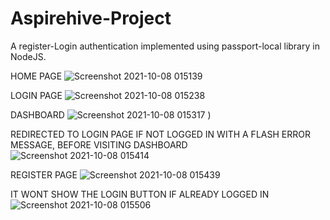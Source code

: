 # Aspirehive-Project
A register-Login authentication implemented using passport-local library in NodeJS.


HOME PAGE
![Screenshot 2021-10-08 015139](https://user-images.githubusercontent.com/91541834/136457052-56eac2bd-d8d4-4808-bfc8-6dec12aa26e4.png)

LOGIN PAGE
![Screenshot 2021-10-08 015238](https://user-images.githubusercontent.com/91541834/136457183-07884962-cc60-47a6-b877-6ccdfc616560.png)

DASHBOARD
![Screenshot 2021-10-08 015317](https://user-images.githubusercontent.com/91541834/136457261-5ae44a35-5fdc-4b0a-b7c7-6cab709a1cab.png)
)

REDIRECTED TO LOGIN PAGE IF NOT LOGGED IN WITH A FLASH ERROR MESSAGE, BEFORE VISITING DASHBOARD
![Screenshot 2021-10-08 015414](https://user-images.githubusercontent.com/91541834/136457385-9019fbd4-261a-4100-a075-06e74011f51e.png)

REGISTER PAGE
![Screenshot 2021-10-08 015439](https://user-images.githubusercontent.com/91541834/136457607-7f135813-0e5a-42c8-82f3-eab309cedaa9.png)

IT WONT SHOW THE LOGIN BUTTON IF ALREADY LOGGED IN
![Screenshot 2021-10-08 015506](https://user-images.githubusercontent.com/91541834/136457686-c6017c69-5132-4c4e-8b59-04e91d7ea37f.png)

